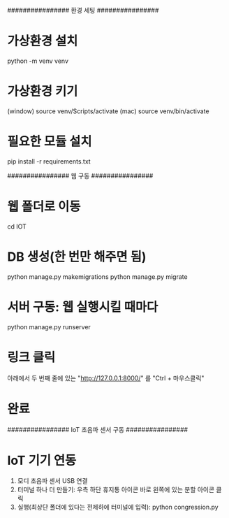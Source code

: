 ################ 환경 세팅 ################

# 가상환경 설치
python -m venv venv

# 가상환경 키기
(window) source venv/Scripts/activate
(mac) source venv/bin/activate

# 필요한 모듈 설치
pip install -r requirements.txt

################ 웹 구동 ################

# 웹 폴더로 이동
cd IOT

# DB 생성(한 번만 해주면 됨)
python manage.py makemigrations
python manage.py migrate

# 서버 구동: 웹 실행시킬 때마다
python manage.py runserver

# 링크 클릭
아래에서 두 번째 줄에 있는 "http://127.0.0.1:8000/" 를 "Ctrl + 마우스클릭"

# 완료

################ IoT 초음파 센서 구동 ################

# IoT 기기 연동
1. 모디 초음파 센서 USB 연결
2. 터미널 하나 더 만들기: 우측 하단 휴지통 아이콘 바로 왼쪽에 있는 분할 아이콘 클릭
3. 실행(최상단 폴더에 있다는 전제하에 터미널에 입력): python congression.py
